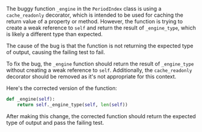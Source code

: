 The buggy function `_engine` in the `PeriodIndex` class is using a `cache_readonly` decorator, which is intended to be used for caching the return value of a property or method. However, the function is trying to create a weak reference to `self` and return the result of `_engine_type`, which is likely a different type than expected.

The cause of the bug is that the function is not returning the expected type of output, causing the failing test to fail.

To fix the bug, the `_engine` function should return the result of `_engine_type` without creating a weak reference to `self`. Additionally, the `cache_readonly` decorator should be removed as it's not appropriate for this context.

Here's the corrected version of the function:

```python
def _engine(self):
    return self._engine_type(self, len(self))
```
After making this change, the corrected function should return the expected type of output and pass the failing test.